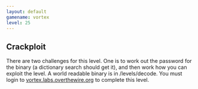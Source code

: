 ```yaml
---
layout: default
gamename: vortex
level: 25
---
```

Crackploit
----------
There are two challenges for this level. One is to work out the
password for the binary (a dictionary search should get it), and
then work how you can exploit the level. A world readable binary is
in /levels/decode. You must login to [vortex.labs.overthewire.org][]
to complete this level.

[vortex.labs.overthewire.org]: ssh://vortex.labs.overthewire.org
